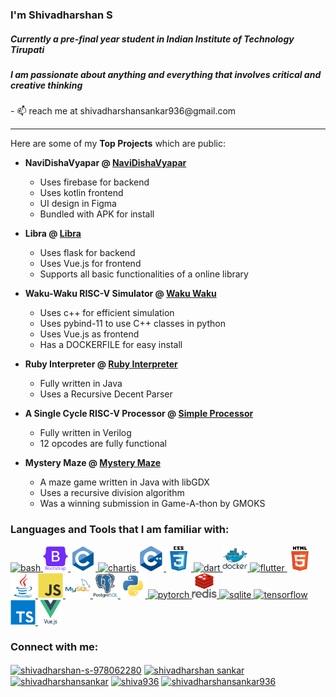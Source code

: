 <h3>I'm Shivadharshan S</h3>
<h5>Currently a pre-final year student in Indian Institute of Technology Tirupati </h3>
<h5>I am passionate about anything and everything that involves critical and creative thinking </h5>
- 📫 reach me at shivadharshansankar936@gmail.com

___

Here are some of my **Top Projects** which are public:
- **NaviDishaVyapar @ <a href="https://github.com/Shiva9361/NaviDishaVyapar"> NaviDishaVyapar</a>**
  - Uses firebase for backend
  - Uses kotlin frontend
  - UI design in Figma
  - Bundled with APK for install
- **Libra @ <a href="https://github.com/Shiva9361/Libra-main"> Libra</a>**
  - Uses flask for backend
  - Uses Vue.js for frontend
  - Supports all basic functionalities of a online library
- **Waku-Waku RISC-V Simulator @ <a href="https://github.com/Shiva9361/Waku-Waku"> Waku Waku</a>**
  - Uses c++ for efficient simulation
  - Uses pybind-11 to use C++ classes in python
  - Uses Vue.js as frontend
  - Has a DOCKERFILE for easy install

- **Ruby Interpreter @ <a href="https://github.com/Shiva9361/Ruby_Interpreter">Ruby Interpreter</a>**
  - Fully written in Java
  - Uses a Recursive Decent Parser

- **A Single Cycle RISC-V Processor @ <a href="https://github.com/Shiva9361/Simple_Processor"> Simple Processor </a>**
  - Fully written in Verilog
  - 12 opcodes are fully functional

- **Mystery Maze @ <a href="https://github.com/Shiva9361/Mystery-Maze">Mystery Maze</a>**
  - A maze game written in Java with libGDX
  - Uses a recursive division algorithm
  - Was a winning submission in Game-A-thon by GMOKS


<h3 align="left">Languages and Tools that I am familiar with:</h3>
<p align="left"> <a href="https://www.gnu.org/software/bash/" target="_blank" rel="noreferrer"> <img src="https://www.vectorlogo.zone/logos/gnu_bash/gnu_bash-icon.svg" alt="bash" width="40" height="40"/> </a> <a href="https://getbootstrap.com" target="_blank" rel="noreferrer"> <img src="https://raw.githubusercontent.com/devicons/devicon/master/icons/bootstrap/bootstrap-plain-wordmark.svg" alt="bootstrap" width="40" height="40"/> </a> <a href="https://www.cprogramming.com/" target="_blank" rel="noreferrer"> <img src="https://raw.githubusercontent.com/devicons/devicon/master/icons/c/c-original.svg" alt="c" width="40" height="40"/> </a> <a href="https://www.chartjs.org" target="_blank" rel="noreferrer"> <img src="https://www.chartjs.org/media/logo-title.svg" alt="chartjs" width="40" height="40"/> </a> <a href="https://www.w3schools.com/cpp/" target="_blank" rel="noreferrer"> <img src="https://raw.githubusercontent.com/devicons/devicon/master/icons/cplusplus/cplusplus-original.svg" alt="cplusplus" width="40" height="40"/> </a> <a href="https://www.w3schools.com/css/" target="_blank" rel="noreferrer"> <img src="https://raw.githubusercontent.com/devicons/devicon/master/icons/css3/css3-original-wordmark.svg" alt="css3" width="40" height="40"/> </a> <a href="https://dart.dev" target="_blank" rel="noreferrer"> <img src="https://www.vectorlogo.zone/logos/dartlang/dartlang-icon.svg" alt="dart" width="40" height="40"/> </a> <a href="https://www.docker.com/" target="_blank" rel="noreferrer"> <img src="https://raw.githubusercontent.com/devicons/devicon/master/icons/docker/docker-original-wordmark.svg" alt="docker" width="40" height="40"/> </a> <a href="https://flutter.dev" target="_blank" rel="noreferrer"> <img src="https://www.vectorlogo.zone/logos/flutterio/flutterio-icon.svg" alt="flutter" width="40" height="40"/> </a> <a href="https://www.w3.org/html/" target="_blank" rel="noreferrer"> <img src="https://raw.githubusercontent.com/devicons/devicon/master/icons/html5/html5-original-wordmark.svg" alt="html5" width="40" height="40"/> </a> <a href="https://www.java.com" target="_blank" rel="noreferrer"> <img src="https://raw.githubusercontent.com/devicons/devicon/master/icons/java/java-original.svg" alt="java" width="40" height="40"/> </a> <a href="https://developer.mozilla.org/en-US/docs/Web/JavaScript" target="_blank" rel="noreferrer"> <img src="https://raw.githubusercontent.com/devicons/devicon/master/icons/javascript/javascript-original.svg" alt="javascript" width="40" height="40"/> </a> <a href="https://www.mysql.com/" target="_blank" rel="noreferrer"> <img src="https://raw.githubusercontent.com/devicons/devicon/master/icons/mysql/mysql-original-wordmark.svg" alt="mysql" width="40" height="40"/> </a> <a href="https://www.postgresql.org" target="_blank" rel="noreferrer"> <img src="https://raw.githubusercontent.com/devicons/devicon/master/icons/postgresql/postgresql-original-wordmark.svg" alt="postgresql" width="40" height="40"/> </a> <a href="https://www.python.org" target="_blank" rel="noreferrer"> <img src="https://raw.githubusercontent.com/devicons/devicon/master/icons/python/python-original.svg" alt="python" width="40" height="40"/> </a> <a href="https://pytorch.org/" target="_blank" rel="noreferrer"> <img src="https://www.vectorlogo.zone/logos/pytorch/pytorch-icon.svg" alt="pytorch" width="40" height="40"/> </a> <a href="https://redis.io" target="_blank" rel="noreferrer"> <img src="https://raw.githubusercontent.com/devicons/devicon/master/icons/redis/redis-original-wordmark.svg" alt="redis" width="40" height="40"/> </a> <a href="https://www.sqlite.org/" target="_blank" rel="noreferrer"> <img src="https://www.vectorlogo.zone/logos/sqlite/sqlite-icon.svg" alt="sqlite" width="40" height="40"/> </a> <a href="https://www.tensorflow.org" target="_blank" rel="noreferrer"> <img src="https://www.vectorlogo.zone/logos/tensorflow/tensorflow-icon.svg" alt="tensorflow" width="40" height="40"/> </a> <a href="https://www.typescriptlang.org/" target="_blank" rel="noreferrer"> <img src="https://raw.githubusercontent.com/devicons/devicon/master/icons/typescript/typescript-original.svg" alt="typescript" width="40" height="40"/> </a> <a href="https://vuejs.org/" target="_blank" rel="noreferrer"> <img src="https://raw.githubusercontent.com/devicons/devicon/master/icons/vuejs/vuejs-original-wordmark.svg" alt="vuejs" width="40" height="40"/> </a> </p>

<h3 align="left">Connect with me:</h3>
<a href="https://linkedin.com/in/shivadharshan-s-978062280" target="blank"><img align="center" src="https://raw.githubusercontent.com/rahuldkjain/github-profile-readme-generator/master/src/images/icons/Social/linked-in-alt.svg" alt="shivadharshan-s-978062280" height="30" width="40" /></a> 
<a href="https://stackoverflow.com/users/14813146" target="blank"><img align="center" src="https://raw.githubusercontent.com/rahuldkjain/github-profile-readme-generator/master/src/images/icons/Social/stack-overflow.svg" alt="shivadharshan sankar" height="30" width="40" /></a> 
<a href="https://kaggle.com/shivadharshansankar" target="blank"><img align="center" src="https://raw.githubusercontent.com/rahuldkjain/github-profile-readme-generator/master/src/images/icons/Social/kaggle.svg" alt="shivadharshansankar" height="30" width="40" /></a>
<a href="https://www.codechef.com/users/shiva936" target="blank"><img align="center" src="https://cdn.jsdelivr.net/npm/simple-icons@3.1.0/icons/codechef.svg" alt="shiva936" height="30" width="40" /></a>
<a href="https://www.leetcode.com/shivadharshansankar936" target="blank"><img align="center" src="https://raw.githubusercontent.com/rahuldkjain/github-profile-readme-generator/master/src/images/icons/Social/leet-code.svg" alt="shivadharshansankar936" height="30" width="40" /></a>

